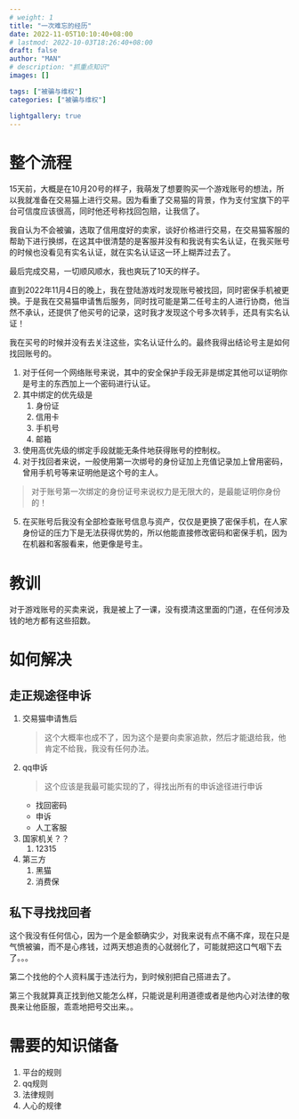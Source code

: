 ```yaml
---
# weight: 1
title: "一次难忘的经历"
date: 2022-11-05T10:10:40+08:00
# lastmod: 2022-10-03T18:26:40+08:00
draft: false
author: "MAN"
# description: "抓重点知识"
images: []

tags: ["被骗与维权"]
categories: ["被骗与维权"]

lightgallery: true
---
```


# 整个流程

15天前，大概是在10月20号的样子，我萌发了想要购买一个游戏账号的想法，所以我就准备在交易猫上进行交易。因为看重了交易猫的背景，作为支付宝旗下的平台可信度应该很高，同时他还号称找回包赔，让我信了。

我自认为不会被骗，选取了信用度好的卖家，谈好价格进行交易，在交易猫客服的帮助下进行换绑，在这其中很清楚的是客服并没有和我说有实名认证，在我买账号的时候也没看见有实名认证，就在实名认证这一环上糊弄过去了。

最后完成交易，一切顺风顺水，我也爽玩了10天的样子。

直到2022年11月4日的晚上，我在登陆游戏时发现账号被找回，同时密保手机被更换。于是我在交易猫申请售后服务，同时找可能是第二任号主的人进行协商，他当然不承认，还提供了他买号的记录，这时我才发现这个号多次转手，还具有实名认证！

我在买号的时候并没有去关注这些，实名认证什么的。最终我得出结论号主是如何找回账号的。

1. 对于任何一个网络账号来说，其中的安全保护手段无非是绑定其他可以证明你是号主的东西加上一个密码进行认证。
2. 其中绑定的优先级是
   1. 身份证
   2. 信用卡
   3. 手机号
   4. 邮箱
3. 使用高优先级的绑定手段就能无条件地获得账号的控制权。
4. 对于找回者来说，一般使用第一次绑号的身份证加上充值记录加上曾用密码，曾用手机号等来证明他是这个号的主人。

> 对于账号第一次绑定的身份证号来说权力是无限大的，是最能证明你身份的！

5. 在买账号后我没有全部检查账号信息与资产，仅仅是更换了密保手机，在人家身份证的压力下是无法获得优势的，所以他能直接修改密码和密保手机，因为在机器和客服看来，他更像是号主。

# 教训
对于游戏账号的买卖来说，我是被上了一课，没有摸清这里面的门道，在任何涉及钱的地方都有这些招数。

# 如何解决
## 走正规途径申诉
1. 交易猫申请售后
   > 这个大概率也成不了，因为这个是要向卖家追款，然后才能退给我，他肯定不给我，我没有任何办法。
2. qq申诉
   > 这个应该是我最可能实现的了，得找出所有的申诉途径进行申诉
   - 找回密码
   - 申诉
   - 人工客服
3. 国家机关？？
   1. 12315
4. 第三方
   1. 黑猫
   2. 消费保
## 私下寻找找回者

这个我没有任何信心，因为一个是金额确实少，对我来说有点不痛不痒，现在只是气愤被骗，而不是心疼钱，过两天想追责的心就弱化了，可能就把这口气咽下去了。。。

第二个找他的个人资料属于违法行为，到时候别把自己搭进去了。

第三个我就算真正找到他又能怎么样，只能说是利用道德或者是他内心对法律的敬畏来让他臣服，乖乖地把号交出来。。

# 需要的知识储备

1. 平台的规则
2. qq规则
3. 法律规则
4. 人心的规律